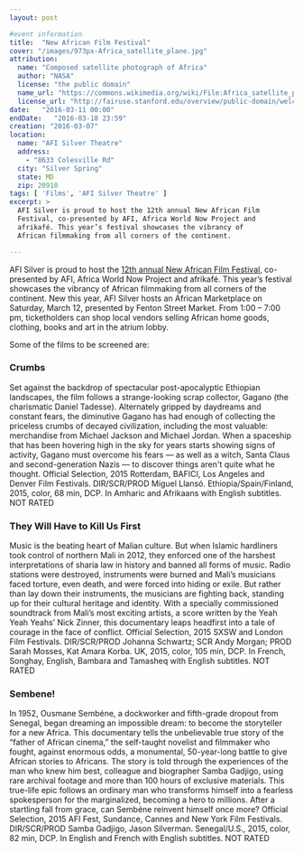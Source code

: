 ```yaml
---
layout: post

#event information
title:  "New African Film Festival"
cover: "/images/973px-Africa_satellite_plane.jpg"
attribution:
  name: "Composed satellite photograph of Africa"
  author: "NASA"
  license: "the public domain"
  name_url: "https://commons.wikimedia.org/wiki/File:Africa_satellite_plane.jpg"
  license_url: "http://fairuse.stanford.edu/overview/public-domain/welcome"
date:   "2016-03-11 00:00"
endDate:   "2016-03-18 23:59"
creation: "2016-03-07"
location:
  name: "AFI Silver Theatre"
  address:
    - "8633 Colesville Rd"
  city: "Silver Spring"
  state: MD
  zip: 20910
tags: [ 'Films', 'AFI Silver Theatre' ]
excerpt: >
  AFI Silver is proud to host the 12th annual New African Film 
  Festival, co-presented by AFI, Africa World Now Project and 
  afrikafé. This year’s festival showcases the vibrancy of 
  African filmmaking from all corners of the continent.

---
```


AFI Silver is proud to host the [12th annual New African Film Festival](http://silver.afi.com/Browsing/EventsAndExperiences/EventDetails/0000000027),
co-presented by AFI, Africa World Now Project and afrikafé. This year’s
festival showcases the vibrancy of African filmmaking from all
corners of the continent. New this year, AFI Silver hosts an African
Marketplace on Saturday, March 12, presented by Fenton Street Market.
From 1:00 – 7:00 pm, ticketholders can shop local vendors selling
African home goods, clothing, books and art in the atrium lobby.

Some of the films to be screened are:

### Crumbs

Set against the backdrop of spectacular post-apocalyptic Ethiopian
landscapes, the film follows a strange-looking scrap collector, Gagano
(the charismatic Daniel Tadesse). Alternately gripped by daydreams and
constant fears, the diminutive Gagano has had enough of collecting
the priceless crumbs of decayed civilization, including the most
valuable: merchandise from Michael Jackson and Michael Jordan. When a
spaceship that has been hovering high in the sky for years starts
showing signs of activity, Gagano must overcome his fears — as well as
a witch, Santa Claus and second-generation Nazis — to discover things
aren't quite what he thought. Official Selection, 2015 Rotterdam,
BAFICI, Los Angeles and Denver Film Festivals. DIR/SCR/PROD Miguel
Llansó. Ethiopia/Spain/Finland, 2015, color, 68 min, DCP. In Amharic
and Afrikaans with English subtitles. NOT RATED

### They Will Have to Kill Us First

Music is the beating heart of Malian culture. But when Islamic
hardliners took control of northern Mali in 2012, they enforced one of
the harshest interpretations of sharia law in history and banned all
forms of music. Radio stations were destroyed, instruments were burned
and Mali’s musicians faced torture, even death, and were forced into
hiding or exile. But rather than lay down their instruments, the
musicians are fighting back, standing up for their cultural heritage
and identity. With a specially commissioned soundtrack from Mali’s most
exciting artists, a score written by the Yeah Yeah Yeahs’ Nick Zinner,
this documentary leaps headfirst into a tale of courage in the face of
conflict. Official Selection, 2015 SXSW and London Film Festivals.
DIR/SCR/PROD Johanna Schwartz; SCR Andy Morgan; PROD Sarah Mosses,
Kat Amara Korba. UK, 2015, color, 105 min, DCP. In French, Songhay,
English, Bambara and Tamasheq with English subtitles. NOT RATED

### Sembene!

In 1952, Ousmane Sembéne, a dockworker and fifth-grade dropout
from Senegal, began dreaming an impossible dream: to become the
storyteller for a new Africa. This documentary tells the unbelievable
true story of the “father of African cinema,” the self-taught novelist
and filmmaker who fought, against enormous odds, a monumental,
50-year-long battle to give African stories to Africans. The story is
told through the experiences of the man who knew him best, colleague
and biographer Samba Gadjigo, using rare archival footage and more
than 100 hours of exclusive materials. This true-life epic follows an
ordinary man who transforms himself into a fearless spokesperson for
the marginalized, becoming a hero to millions. After a startling fall
from grace, can Sembéne reinvent himself once more? Official Selection,
2015 AFI Fest, Sundance, Cannes and New York Film Festivals.
DIR/SCR/PROD Samba Gadjigo, Jason Silverman. Senegal/U.S., 2015,
color, 82 min, DCP. In English and French with English subtitles.
NOT RATED

